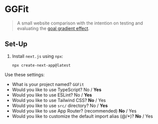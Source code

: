 # GGFit
> A small website comparison with the intention on testing and evaluating the [goal gradient effect](https://lawsofux.com/goal-gradient-effect/).

## Set-Up
1. Install `next.js` using `npx`:

   ```npx create-next-app@latest```

  Use these settings:
  - What is your project named? `GGFit`
  - Would you like to use TypeScript? No / **Yes**
  - Would you like to use ESLint? No / **Yes**
  - Would you like to use Tailwind CSS? **No** / Yes
  - Would you like to use `src/` directory? No / **Yes**
  - Would you like to use App Router? (recommended) **No** / Yes
  - Would you like to customize the default import alias (@/*)? **No** / Yes
